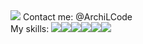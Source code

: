 <img src="https://github.com/user-attachments/assets/a7ee6fa1-bf2e-49d0-9ab8-c575a07b28b1" />
Contact me: <a src="https://t.me/ArchiLcode">@ArchiLCode</a>
<br />
My skills:
<img src="https://img.shields.io/badge/javascript-%23323330.svg?style=for-the-badge&logo=javascript&logoColor=%23F7DF1E)" /><img src="https://img.shields.io/badge/vuejs-%2335495e.svg?style=for-the-badge&logo=vuedotjs&logoColor=%234FC08D" /><img src="https://img.shields.io/badge/html5-%23E34F26.svg?style=for-the-badge&logo=html5&logoColor=white" /><img src="https://img.shields.io/badge/css3-%231572B6.svg?style=for-the-badge&logo=css3&logoColor=white" /><img src="https://img.shields.io/badge/SASS-hotpink.svg?style=for-the-badge&logo=SASS&logoColor=white" /><img src="https://img.shields.io/badge/figma-%23F24E1E.svg?style=for-the-badge&logo=figma&logoColor=white" />

